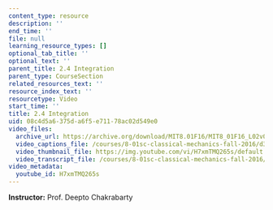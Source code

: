 ```yaml
---
content_type: resource
description: ''
end_time: ''
file: null
learning_resource_types: []
optional_tab_title: ''
optional_text: ''
parent_title: 2.4 Integration
parent_type: CourseSection
related_resources_text: ''
resource_index_text: ''
resourcetype: Video
start_time: ''
title: 2.4 Integration
uid: 08c4d5a6-375d-a6f5-e711-78ac02d549e0
video_files:
  archive_url: https://archive.org/download/MIT8.01F16/MIT8_01F16_L02v04_360p.mp4
  video_captions_file: /courses/8-01sc-classical-mechanics-fall-2016/d3154693ece05ef6896fd13afa45c8c0_H7xmTMQ265s.vtt
  video_thumbnail_file: https://img.youtube.com/vi/H7xmTMQ265s/default.jpg
  video_transcript_file: /courses/8-01sc-classical-mechanics-fall-2016/c664d27fbecb99988ca7d8edf7c6f5c1_H7xmTMQ265s.pdf
video_metadata:
  youtube_id: H7xmTMQ265s
---
```


**Instructor:** Prof. Deepto Chakrabarty